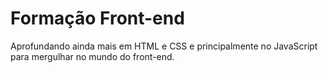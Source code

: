 # Formação Front-end

 Aprofundando ainda mais em HTML e CSS e principalmente no JavaScript para mergulhar no mundo do front-end.
 
 ##
